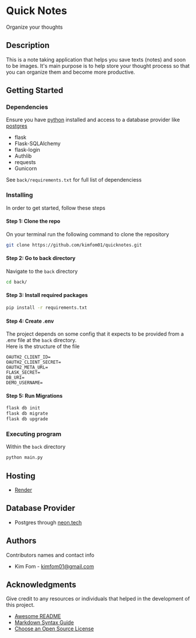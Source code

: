 # Quick Notes

Organize your thoughts

## Description

<!-- An extended description of your project. Here, explain what your project does, its features, and its purpose. This section is particularly important to give users and contributors an overview of what your project is all about. -->

This is a note taking application that helps you save texts (notes) and soon to be images. It's main purpose is to help store your thought process so that you can organize them and become more productive.

## Getting Started

### Dependencies

Ensure you have [python](https://www.python.org/) installed and access to a database provider like [postgres](https://www.postgresql.org/)

- flask
- Flask-SQLAlchemy
- flask-login
- Authlib
- requests
- Gunicorn

See `back/requirements.txt` for full list of dependenciess

### Installing

In order to get started, follow these steps

#### Step 1: Clone the repo

On your terminal run the following command to clone the repository

```sh
git clone https://github.com/kimfom01/quicknotes.git
```

#### Step 2: Go to back directory

Navigate to the `back` directory

```sh
cd back/
```

#### Step 3: Install required packages

```sh
pip install -r requirements.txt
```

#### Step 4: Create .env

The project depends on some config that it expects to be provided from a .env file at the `back` directory.  
Here is the structure of the file

```env
OAUTH2_CLIENT_ID=
OAUTH2_CLIENT_SECRET=
OAUTH2_META_URL=
FLASK_SECRET=
DB_URI=
DEMO_USERNAME=
```

#### Step 5: Run Migrations

```sh
flask db init
flask db migrate
flask db upgrade
```

### Executing program

Within the `back` directory

```sh
python main.py
```

## Hosting

- [Render](https://render.com/)

## Database Provider

- Postgres through [neon.tech](https://neon.tech/)

<!-- ## Help

Any advice for common problems or issues.
command to run if program contains helper info -->

## Authors

Contributors names and contact info

- Kim Fom - [kimfom01@gmail.com](mailto:kimfom01@gmail.com)

<!-- ## Version History

- 0.2
  - Various bug fixes and optimizations
  - See [commit change]() or [release history]()
- 0.1
  - Initial Release -->

<!-- ## License

This project is licensed under the [LICENSE NAME] License - see the LICENSE.md file for details -->

## Acknowledgments

Give credit to any resources or individuals that helped in the development of this project.

- [Awesome README](https://github.com/matiassingers/awesome-readme)
- [Markdown Syntax Guide](https://www.markdownguide.org/basic-syntax/)
- [Choose an Open Source License](https://choosealicense.com/)

<!--

## Some dependencies

- flask
- Flask-SQLAlchemy
- flask-login
- Authlib
- requests
- Gunicorn

## Run Migrations

```sh
flask db init
flask db migrate
flask db upgrade
```
 -->

